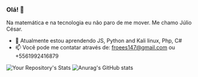 
### Olá! 👋

Na matemática e na tecnologia eu não paro de me mover. Me chamo Júlio César.


- 🌱 Atualmente estou aprendendo JS, Python and Kali linux, Php, C#
- 📫 Você pode me contatar através de: froees147@gmail.com ou +5561992416879


![Your Repository's Stats](https://github-readme-stats.vercel.app/api/top-langs/?username=Vvendet&theme=blue-green) ![Anurag's GitHub stats](https://github-readme-stats.vercel.app/api?username=Vvendet&show_icons=true&theme=radical)




